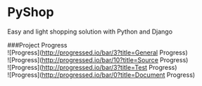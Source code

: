 # PyShop
Easy and light shopping solution with Python and Django  

###Project Progress    
![Progress](http://progressed.io/bar/3?title=General Progress)   
![Progress](http://progressed.io/bar/10?title=Source Progress)   
![Progress](http://progressed.io/bar/3?title=Test Progress)   
![Progress](http://progressed.io/bar/0?title=Document Progress)   
